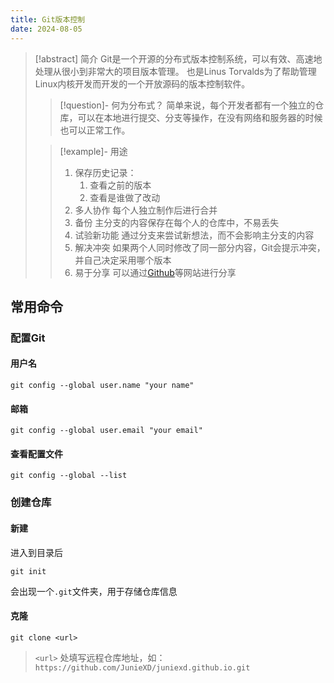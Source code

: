 ```yaml
---
title: Git版本控制
date: 2024-08-05
---
```


> [!abstract] 简介
> Git是一个开源的分布式版本控制系统，可以有效、高速地处理从很小到非常大的项目版本管理。
> 也是Linus Torvalds为了帮助管理Linux内核开发而开发的一个开放源码的版本控制软件。
> > [!question]- 何为分布式？
> > 简单来说，每个开发者都有一个独立的仓库，可以在本地进行提交、分支等操作，在没有网络和服务器的时候也可以正常工作。
> 
> > [!example]- 用途
> > 1. 保存历史记录：
> > 	1. 查看之前的版本
> > 	2. 查看是谁做了改动
> > 2. 多人协作
> > 	每个人独立制作后进行合并
> > 3. 备份
> > 	主分支的内容保存在每个人的仓库中，不易丢失
> > 4. 试验新功能
> > 	通过分支来尝试新想法，而不会影响主分支的内容
> > 5. 解决冲突
> > 	如果两个人同时修改了同一部分内容，Git会提示冲突，并自己决定采用哪个版本
> > 6. 易于分享
> > 	可以通过[Github](https://github.com/)等网站进行分享

## 常用命令

### 配置Git

#### 用户名
```
git config --global user.name "your name"
```
#### 邮箱
```
git config --global user.email "your email"
```
#### 查看配置文件
```
git config --global --list
```

### 创建仓库

#### 新建
进入到目录后
```
git init
```
会出现一个`.git`文件夹，用于存储仓库信息

#### 克隆
```
git clone <url>
```
> `<url>` 处填写远程仓库地址，如：`https://github.com/JunieXD/juniexd.github.io.git`

